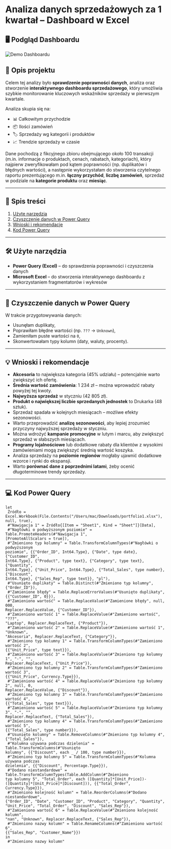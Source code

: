 # Analiza danych sprzedażowych za 1 kwartał – Dashboard w Excel

## 🖥 Podgląd Dashboardu
![Demo Dashboardu]("")

## 📌 Opis projektu
Celem tej analizy było **sprawdzenie poprawności danych**, analiza oraz  
stworzenie **interaktywnego dashboardu sprzedażowego**, który umożliwia  
szybkie monitorowanie kluczowych wskaźników sprzedaży w pierwszym kwartale.

Analiza skupia się na:  
- 📊 Całkowitym przychodzie  
- 📦 Ilości zamówień  
- 🏷️ Sprzedaży wg kategorii i produktów  
- 📈 Trendzie sprzedaży w czasie  

Dane pochodzą z fikcyjnego zbioru obejmującego około 100 transakcji 
(m.in. informacje o produktach, cenach, rabatach, kategoriach), który 
najpierw zweryfikowałam pod kątem poprawności (np. duplikatów i 
błędnych wartości), a następnie wykorzystałam do stworzenia czytelnego 
raportu prezentującego m.in. **łączny przychód**, **liczbę zamówień**, 
sprzedaż w podziale na **kategorie produktu** oraz **miesiąc**.

---

## 📂 Spis treści
1. [Użyte narzędzia](#-użyte-narzędzia)  
2. [Czyszczenie danych w Power Query](#-czyszczenie-danych-w-power-query)  
3. [Wnioski i rekomendacje](#-wnioski-i-rekomendacje)  
4. [Kod Power Query](#-kod-power-query)  

---

## 🛠 Użyte narzędzia
- **Power Query (Excel)** – do sprawdzenia poprawności i czyszczenia danych  
- **Microsoft Excel** – do stworzenia interaktywnego dashboardu z wykorzystaniem fragmentatorów i wykresów  

---

## 🔎 Czyszczenie danych w Power Query
W trakcie przygotowywania danych:
- Usunęłam duplikaty,  
- Poprawiłam błędne wartości (np. `???` → `Unknown`),  
- Zamieniłam puste wartości na `0`,  
- Skonwertowałam typy kolumn (daty, waluty, procenty).  

---

## 💡 Wnioski i rekomendacje
- **Akcesoria** to największa kategoria (45% udziału) – potencjalnie warto zwiększyć ich ofertę.  
- **Średnia wartość zamówienia**: 1 234 zł – można wprowadzić rabaty powyżej tej kwoty.  
- **Najwyższa sprzedaż** w styczniu (42 805 zł).  
- **Produkt o największej liczbie sprzedanych jednostek** to Drukarka (48 sztuk).  
- Sprzedaż spadała w kolejnych miesiącach – możliwe efekty sezonowości.  
- Warto przeprowadzić **analizę sezonowości**, aby lepiej zrozumieć przyczyny najwyższej sprzedaży w styczniu.  
- Można wdrożyć **kampanie promocyjne** w lutym i marcu, aby zwiększyć sprzedaż w słabszych miesiącach.  
- **Programy lojalnościowe** lub dodatkowe rabaty dla klientów z wysokimi zamówieniami mogą zwiększyć średnią wartość koszyka.  
- Analiza sprzedaży na **poziomie regionów** mogłaby ujawnić dodatkowe wzorce i rynki do ekspansji.  
- Warto **porównać dane z poprzednimi latami**, żeby ocenić długoterminowe trendy sprzedaży.

---

## 💻 Kod Power Query
```powerquery
let
 Źródło = Excel.Workbook(File.Contents("/Users/mac/Downloads/portfolio1.xlsx"),
null, true),
 #"Nawigacja 1" = Źródło{[Item = "Sheet1", Kind = "Sheet"]}[Data],
 #"Nagłówki o podwyższonym poziomie" = Table.PromoteHeaders(#"Nawigacja 1",
[PromoteAllScalars = true]),
 #"Zmieniono typ kolumny" = Table.TransformColumnTypes(#"Nagłówki o podwyższonym
poziomie", {{"Order_ID", Int64.Type}, {"Date", type date}, {"Customer_ID",
Int64.Type}, {"Product", type text}, {"Category", type text}, {"Quantity",
Int64.Type}, {"Unit_Price", Int64.Type}, {"Total_Sales", type number}, {"Discount",
Int64.Type}, {"Sales_Rep", type text}}, "pl"),
 #"Usunięto duplikaty" = Table.Distinct(#"Zmieniono typ kolumny", {"Order_ID"}),
 #"Zamienione błędy" = Table.ReplaceErrorValues(#"Usunięto duplikaty",
{{"Customer_ID", 0}}),
 #"Zamieniono wartość" = Table.ReplaceValue(#"Zamienione błędy", null, 000,
Replacer.ReplaceValue, {"Customer_ID"}),
 #"Zamieniono wartość 1" = Table.ReplaceValue(#"Zamieniono wartość", "???",
"Laptop", Replacer.ReplaceText, {"Product"}),
 #"Zamieniono wartość 2" = Table.ReplaceValue(#"Zamieniono wartość 1", "Unknown",
"Akcesoria", Replacer.ReplaceText, {"Category"}),
 #"Zmieniono typ kolumny 1" = Table.TransformColumnTypes(#"Zamieniono wartość 2",
{{"Unit_Price", type text}}),
 #"Zamieniono wartość 3" = Table.ReplaceValue(#"Zmieniono typ kolumny 1", "-", "",
Replacer.ReplaceText, {"Unit_Price"}),
 #"Zmieniono typ kolumny 2" = Table.TransformColumnTypes(#"Zamieniono wartość 3",
{{"Unit_Price", Currency.Type}}),
 #"Zamieniono wartość 4" = Table.ReplaceValue(#"Zmieniono typ kolumny 2", null, 0,
Replacer.ReplaceValue, {"Discount"}),
 #"Zmieniono typ kolumny 3" = Table.TransformColumnTypes(#"Zamieniono wartość 4",
{{"Total_Sales", type text}}),
 #"Zamieniono wartość 5" = Table.ReplaceValue(#"Zmieniono typ kolumny 3", "-", "",
Replacer.ReplaceText, {"Total_Sales"}),
 #"Zmieniono typ kolumny 4" = Table.TransformColumnTypes(#"Zamieniono wartość 5",
{{"Total_Sales", type number}}),
 #"Usunięto kolumny" = Table.RemoveColumns(#"Zmieniono typ kolumny 4",
{"Total_Sales"}),
 #"Kolumna używana podczas dzielenia" = Table.TransformColumns(#"Usunięto
kolumny", {{"Discount", each _ / 100, type number}}),
 #"Zmieniono typ kolumny 5" = Table.TransformColumnTypes(#"Kolumna używana podczas
dzielenia", {{"Discount", Percentage.Type}}),
 #"Dodano niestandardowe" = Table.TransformColumnTypes(Table.AddColumn(#"Zmieniono
typ kolumny 5", "Total_Order", each ([Quantity]*[Unit_Price])-
([Quantity]*[Unit_Price]*[Discount])), {{"Total_Order", Currency.Type}}),
 #"Zmieniono kolejność kolumn" = Table.ReorderColumns(#"Dodano niestandardowe",
{"Order_ID", "Date", "Customer_ID", "Product", "Category", "Quantity",
"Unit_Price", "Total_Order", "Discount", "Sales_Rep"}),
 #"Zamieniono wartość 6" = Table.ReplaceValue(#"Zmieniono kolejność kolumn",
"nan", "Unknown", Replacer.ReplaceText, {"Sales_Rep"}),
 #"Zmieniono nazwy kolumn" = Table.RenameColumns(#"Zamieniono wartość 6",
{{"Sales_Rep", "Customer_Name"}})
in
 #"Zmieniono nazwy kolumn"
